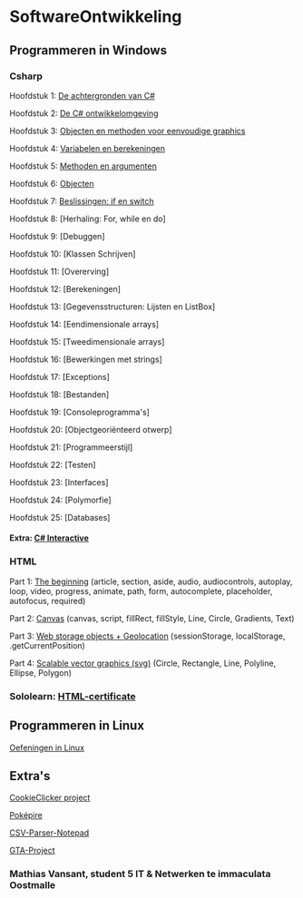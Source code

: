 # SoftwareOntwikkeling
## Programmeren in Windows
### Csharp
Hoofdstuk 1: [De achtergronden van C#](Hoofdstukken/Hoofdstuk1.md)

Hoofdstuk 2: [De C# ontwikkelomgeving](Hoofdstukken/Hoofdstuk2.md)

Hoofdstuk 3: [Objecten en methoden voor eenvoudige graphics](Hoofdstukken/Hoofdstuk3.md)

Hoofdstuk 4: [Variabelen en berekeningen](Hoofdstukken/Hoofdstuk4.md)

Hoofdstuk 5: [Methoden en argumenten](Hoofdstukken/Hoofdstuk5.md)

Hoofdstuk 6: [Objecten](Hoofdstukken/Hoofdstuk6.md)

Hoofdstuk 7: [Beslissingen: if en switch](Hoofdstukken/Hoofdstuk7.md)

Hoofdstuk 8: [Herhaling: For, while en do]

Hoofdstuk 9: [Debuggen]

Hoofdstuk 10: [Klassen Schrijven]

Hoofdstuk 11: [Overerving]

Hoofdstuk 12: [Berekeningen]

Hoofdstuk 13: [Gegevensstructuren: Lijsten en ListBox]

Hoofdstuk 14: [Eendimensionale arrays]

Hoofdstuk 15: [Tweedimensionale arrays]

Hoofdstuk 16: [Bewerkingen met strings]

Hoofdstuk 17: [Exceptions]

Hoofdstuk 18: [Bestanden]

Hoofdstuk 19: [Consoleprogramma's]

Hoofdstuk 20: [Objectgeoriënteerd otwerp]

Hoofdstuk 21: [Programmeerstijl]

Hoofdstuk 22: [Testen]

Hoofdstuk 23: [Interfaces]

Hoofdstuk 24: [Polymorfie]

Hoofdstuk 25: [Databases]

#### Extra: [C# Interactive](Hoofdstukken/Csharp-Interactive.md)
### HTML
Part 1: [The beginning](Hoofdstukken/Oefeningen/HTML/The-Beginning.md) (article, section, aside, audio, audiocontrols, autoplay, loop, video, progress, animate, path, form, autocomplete, placeholder, autofocus, required)

Part 2: [Canvas](Hoofdstukken/Oefeningen/HTML/Canvas.md) (canvas, script, fillRect, fillStyle, Line, Circle, Gradients, Text)

Part 3: [Web storage objects + Geolocation](Hoofdstukken/Oefeningen/HTML/Web-storage-objects+Geolocation.md) (sessionStorage, localStorage, .getCurrentPosition)

Part 4: [Scalable vector graphics (svg)](Hoofdstukken/Oefeningen/HTML/Scalable-vector-graphics.md) (Circle, Rectangle, Line, Polyline, Ellipse, Polygon)

### Sololearn: [HTML-certificate](Hoofdstukken/Oefeningen/HTML/SololearnHTML.md)

## Programmeren in Linux
[Oefeningen in Linux](Hoofdstukken/Linux.md)

## Extra's
[CookieClicker project](https://github.com/MathiasV-immalle/CookieClicker)

[Poképire](https://github.com/MathiasV-immalle/EersteGame)

[CSV-Parser-Notepad](https://github.com/MathiasV-immalle/CSV-parser-Notepad)

[GTA-Project](https://github.com/MathiasV-immalle/GTA-project)

### Mathias Vansant, student 5 IT & Netwerken te immaculata Oostmalle
